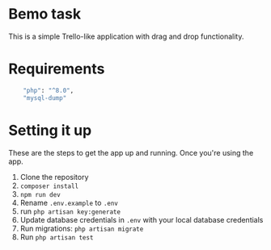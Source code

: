 # Bemo task
This is a simple Trello-like application with drag and drop functionality.
# Requirements
```sh
    "php": "^8.0",
    "mysql-dump"
```
# Setting it up
These are the steps to get the app up and running. Once you're using the app.

1. Clone the repository
2. `composer install`
3. `npm run dev`
4. Rename `.env.example` to `.env` 
5. run `php artisan key:generate`
6. Update database credentials in `.env` with your local database credentials 
7. Run migrations: `php artisan migrate`
8. Run `php artisan test`

